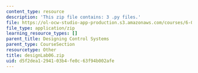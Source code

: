 ```yaml
---
content_type: resource
description: 'This zip file contains: 3 .py files.'
file: https://ol-ocw-studio-app-production.s3.amazonaws.com/courses/6-01sc-introduction-to-electrical-engineering-and-computer-science-i-spring-2011/d5f2dea1294103b4fe0c63f94b002afe_designLab06.zip
file_type: application/zip
learning_resource_types: []
parent_title: Designing Control Systems
parent_type: CourseSection
resourcetype: Other
title: designLab06.zip
uid: d5f2dea1-2941-03b4-fe0c-63f94b002afe
---
```

